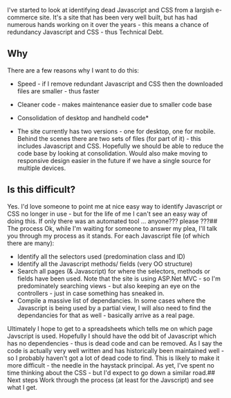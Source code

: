 I've started to look at identifying dead Javascript and CSS from a largish e-commerce site.  It's a site that has been very well built, but has had numerous hands working on it over the years - this means a chance of redundancy Javascript and CSS - thus Technical Debt.


## Why
There are a few reasons why I want to do this:


* Speed - if I remove redundant Javascript and CSS then the downloaded files are smaller - thus faster
* Cleaner code - makes maintenance easier due to smaller code base
* Consolidation of desktop and handheld code*

* The site currently has two versions - one for desktop, one for mobile.  Behind the scenes there are two sets of files (for part of it) - this includes Javascript and CSS.  Hopefully we should be able to reduce the code base by looking at consolidation.  Would also make moving to responsive design easier in the future if we have a single source for multiple devices.
## Is this difficult?
Yes.
I'd love someone to point me at nice easy way to identify Javascript or CSS no longer in use - but for the life of me I can't see an easy way of doing this.
If only there was an automated tool ... anyone??? please ???## The process
Ok, while I'm waiting for someone to answer my plea, I'll talk you through my process as it stands.
For each Javascript file (of which there are many):
* Identify all the selectors used (predomination class and ID)
* Identify all the Javascript methods/ fields (very OO structure)
* Search all pages (&amp; Javascript) for where the selectors, methods or fields have been used.  Note that the site is using ASP.Net MVC - so I'm predominately searching views - but also keeping an eye on the controllers - just in case something has sneaked in.
* Compile a massive list of dependancies.  In some cases where the Javascript is being used by a partial view, I will also need to find the dependancies for that as well - basically arrive as a real page.

Ultimately I hope to get to a spreadsheets which tells me on which page Javscript is used.  Hopefully I should have the odd bit of Javascript which has no dependencies - thus is dead code and can be removed.
As I say the code is actually very well written and has historically been maintained well - so I probably haven't got a lot of dead code to find.  This is likely to make it more difficult - the needle in the haystack principal.
As yet, I've spent no time thinking about the CSS - but I'd expect to go down a similar road.## Next steps
Work through the process (at least for the Javscript) and see what I get.